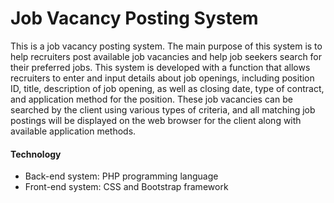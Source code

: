 # Job Vacancy Posting System
This is a job vacancy posting system. The main purpose of this system is to help recruiters post available job vacancies and help job seekers search for their preferred jobs. This system is developed with a function that allows recruiters to enter and input details about job openings, including position ID, title, description of job opening, as well as closing date, type of contract, and application method for the position. These job vacancies can be searched by the client using various types of criteria, and all matching job postings will be displayed on the web browser for the client along with available application methods.
#### Technology
+ Back-end system: PHP programming language
+ Front-end system: CSS and Bootstrap framework
